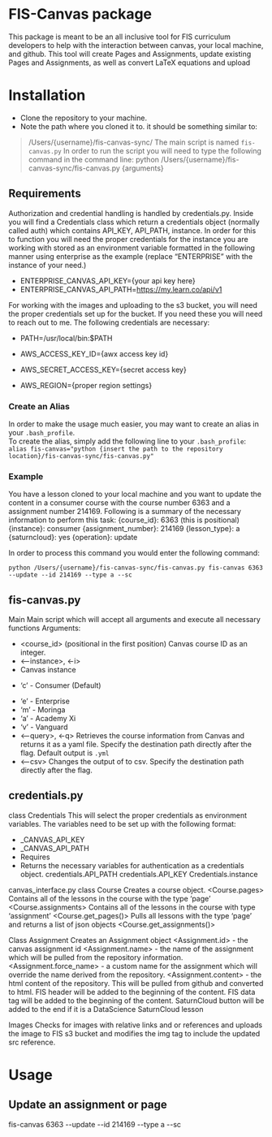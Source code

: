 # FIS-Canvas package
This package is meant to be an all inclusive tool for FIS curriculum developers to help with the interaction between canvas, your local machine, and github. This tool will create Pages and Assignments, update existing Pages and Assignments, as well as convert LaTeX equations and upload 

# Installation
- Clone the repository to your machine.
- Note the path where you cloned it to. it should be something similar to:
> /Users/{username}/fis-canvas-sync/
The main script is named `fis-canvas.py`
In order to run the script you will need to type the following command in the command line:
> python /Users/{username}/fis-canvas-sync/fis-canvas.py {arguments}

## Requirements

Authorization and credential handling is handled by credentials.py. Inside you will find a Credentials class which return a credentials object (normally called auth) which contains API_KEY, API_PATH, instance. In order for this to function you will need the proper credentials for the instance you are working with stored as an environment variable formatted in the following manner using enterprise as the example (replace “ENTERPRISE” with the instance of your need.)
- ENTERPRISE_CANVAS_API_KEY={your api key here}
- ENTERPRISE_CANVAS_API_PATH=https://my.learn.co/api/v1

For working with the images and uploading to the s3 bucket, you will need the proper credentials set up for the bucket. If you need these you will need to reach out to me. The following credentials are necessary:

- PATH=/usr/local/bin:$PATH

- AWS_ACCESS_KEY_ID={awx access key id}

- AWS_SECRET_ACCESS_KEY={secret access key}

- AWS_REGION={proper region settings}



### Create an Alias
In order to make the usage much easier, you may want to create an alias in your `.bash_profile`.   
To create the alias, simply add the following line to your `.bash_profile`:  
`alias fis-canvas="python {insert the path to the repository location}/fis-canvas-sync/fis-canvas.py"`

### Example
You have a lesson cloned to your local machine and you want to update the content in a consumer course with the course number 6363 and a assignment number 214169. Following is a summary of the necessary information to perform this task:
{course_id}: 6363 (this is positional)
{instance}: consumer
{assignment_number}: 214169
{lesson_type}: a
{saturncloud}: yes
{operation}: update

In order to process this command you would enter the following command:

`python /Users/{username}/fis-canvas-sync/fis-canvas.py fis-canvas 6363 --update --id 214169 --type a --sc`


## fis-canvas.py
Main 
Main script which will accept all arguments and execute all necessary functions
	Arguments:
* <course_id> 
(positional in the first position)
Canvas course ID as an integer.
* <--instance>, <-i>
 * Canvas instance
  - ‘c’ - Consumer
(Default)
  * ‘e’ - Enterprise
  * ‘m’ - Moringa
  * ‘a’ - Academy Xi
  * ‘v’ - Vanguard
* <--query>, <-q>
Retrieves the course information from Canvas and returns it as a yaml file. Specify the destination path directly after the flag. Default output is `.yml`
* <--csv>
Changes the output of <query> to csv. Specify the destination path directly after the flag.

## credentials.py
class Credentials
This will select the proper credentials as environment variables. The variables need to be set up with the following format:
* <INSTANCE>_CANVAS_API_KEY
* <INSTANCE>_CANVAS_API_PATH
* Requires <instance>
* Returns the necessary variables for authentication as a credentials object.
credentials.API_PATH
credentials.API_KEY
Credentials.instance

canvas_interface.py
class Course
Creates a course object.
<Course.pages>
Contains all of the lessons in the course with the type ‘page’
<Course.assignments>
Contains all of the lessons in the course with type ‘assignment’
<Course.get_pages()>
Pulls all lessons with the type ‘page’ and returns a list of json objects
<Course.get_assignments()>

Class Assignment
Creates an Assignment object
<Assignment.id> - the canvas assignment id
<Assignment.name> - the name of the assignment which will be pulled from the repository information.
<Assignment.force_name> - a custom name for the assignment which will override the name derived from the repository.
<Assignment.content> - the html content of the repository. This will be pulled from github and converted to html. 
FIS header will be added to the beginning of the content. 
FIS data tag will be added to the beginning of the content. 
SaturnCloud button will be added to the end if it is a DataScience SaturnCloud lesson

Images
Checks for images with relative links and or references and uploads the image to FIS s3 bucket and modifies the img tag to include the updated src reference.

# Usage

## Update an assignment or page
fis-canvas 6363 --update --id 214169 --type a --sc


